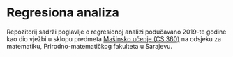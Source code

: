 # Regresiona analiza
Repozitorij sadrži poglavlje o regresionoj analizi podučavano 2019-te godine kao dio vježbi u sklopu predmeta [Mašinsko učenje (CS 360)](http://math.pmf.unsa.ba/dodiplomski-studij/NPP-2016-I-ciklus/Ma%C5%A1insko%20u%C4%8Denje.pdf) na odsjeku za matematiku, Prirodno-matematičkog fakulteta u Sarajevu.
